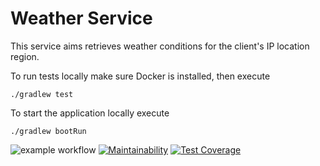 # Weather Service

This service aims retrieves weather conditions for the client's IP location region.

To run tests locally make sure Docker is installed, then execute

```
./gradlew test
```

To start the application locally execute

```
./gradlew bootRun
```

![example workflow](https://github.com/alex-vo/weather-service/workflows/build/badge.svg)
[![Maintainability](https://api.codeclimate.com/v1/badges/14c4ba14ec880f6ea400/maintainability)](https://codeclimate.com/github/alex-vo/weather-service/maintainability)
[![Test Coverage](https://api.codeclimate.com/v1/badges/14c4ba14ec880f6ea400/test_coverage)](https://codeclimate.com/github/alex-vo/weather-service/test_coverage)